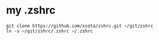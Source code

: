 # my .zshrc

```
git clone https://github.com/xsota/zshrc.git ~/git/zshrc
ln -s ~/git/zshrc/.zshrc ~/.zshrc
```
